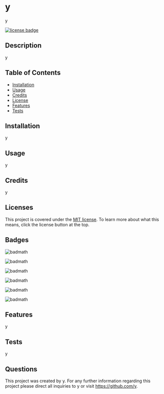 
  
  # y


  y

  [![license badge](https://img.shields.io/badge/License-MIT-brightgreen)](licenseLink)



  ## Description

  y



  ## Table of Contents

  - [Installation](#installation)
  - [Usage](#usage)
  - [Credits](#credits)
  - [License](#license)
  - [Features](#features)
  - [Tests](#tests)


  ## Installation

  y


  ## Usage

  y


  ## Credits

  y


  ## Licenses

  This project is covered under the [MIT license](licenseLink). To learn more about what this means, click the license button at the top.



  ## Badges

  ![badmath](https://img.shields.io/github/repo-size/y/y?color=brightgreen&style=plastic)

  ![badmath](https://img.shields.io/github/issues-closed-raw/y/y?color=brightgreen&style=plastic)

  ![badmath](https://img.shields.io/github/issues-raw/y/y?color=brightgreen&style=plastic)

  ![badmath](https://img.shields.io/github/license/y/y?color=brightgreen&style=plastic)

  ![badmath](https://img.shields.io/github/last-commit/y/y?color=brightgreen&style=plastic)

  ![badmath](https://img.shields.io/maintenance/yes/2022?color=brightgreen&style=plastic)


  ## Features

  y

  ## Tests

  y


  ## Questions

  This project was created by y. For any further information regarding this project please direct all inquiries to y or visit https://github.com/y.


